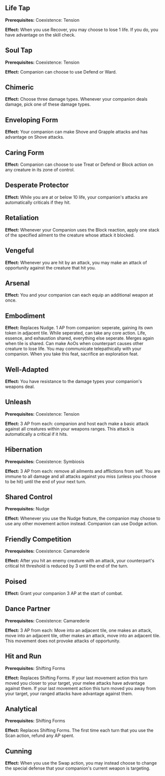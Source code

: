 ## Life Tap
**Prerequisites:** Coexistence: Tension

**Effect:** When you use Recover, you may choose to lose 1 life. If you do, you have advantage on the skill check.

## Soul Tap
**Prerequisites:** Coexistence: Tension

**Effect:** Companion can choose to use Defend or Ward.

## Chimeric
**Effect:** Choose three damage types. Whenever your companion deals damage, pick one of these damage types.

## Enveloping Form
**Effect:** Your companion can make Shove and Grapple attacks and has advantage on Shove attacks.

## Caring Form
**Effect:** Companion can choose to use Treat or Defend or Block action on any creature in its zone of control.

## Desperate Protector
**Effect:** While you are at or below 10 life, your companion's attacks are automatically criticals if they hit.

## Retaliation
**Effect:** Whenever your Companion uses the Block reaction, apply one stack of the specified ailment to the creature whose attack it blocked.

## Vengeful
**Effect:** Whenever you are hit by an attack, you may make an attack of opportunity against the creature that hit you.

## Arsenal
**Effect:** You and your companion can each equip an additional weapon at once.

## Embodiment
**Effect:** Replaces Nudge. 1 AP from companion: seperate, gaining its own token in adjacent tile. While seperated, can take any core action. Life, essence, and exhaustion shared, everything else seperate. Merges again when tile is shared. Can make AoOs when counterpart causes other creature to lose life. You may communicate telepathically with your companion. When you take this feat, sacrifice an exploration feat.

## Well-Adapted
**Effect:** You have resistance to the damage types your companion's weapons deal.

## Unleash
**Prerequisites:** Coexistence: Tension

**Effect:** 3 AP from each: companion and host each make a basic attack against all creatures within your weapons ranges. This attack is automatically a critical if it hits.

## Hibernation
**Prerequisites:** Coexistence: Symbiosis

**Effect:** 3 AP from each: remove all ailments and afflictions from self. You are immune to all damage and all attacks against you miss (unless you choose to be hit) until the end of your next turn.

## Shared Control
**Prerequisites:** Nudge

**Effect:** Whenever you use the Nudge feature, the companion may choose to use any other movement action instead. Companion can use Dodge action.

## Friendly Competition
**Prerequisites:** Coexistence: Camarederie

**Effect:** After you hit an enemy creature with an attack, your counterpart's critical hit threshold is reduced by 3 until the end of the turn.

## Poised
**Effect:** Grant your companion 3 AP at the start of combat.

## Dance Partner
**Prerequisites:** Coexistence: Camarederie

**Effect:** 3 AP from each: Move into an adjacent tile, one makes an attack, move into an adjacent tile, other makes an attack, move into an adjacent tile. This movement does not provoke attacks of opportunity.

## Hit and Run
**Prerequisites:** Shifting Forms

**Effect:** Replaces Shifting Forms. If your last movement action this turn moved you closer to your target, your melee attacks have advantage against them. If your last movement action this turn moved you away from your target, your ranged attacks have advantage against them.

## Analytical
**Prerequisites:** Shifting Forms

**Effect:** Replaces Shifting Forms. The first time each turn that you use the Scan action, refund any AP spent.

## Cunning
**Effect:** When you use the Swap action, you may instead choose to change the special defense that your companion's current weapon is targeting.

